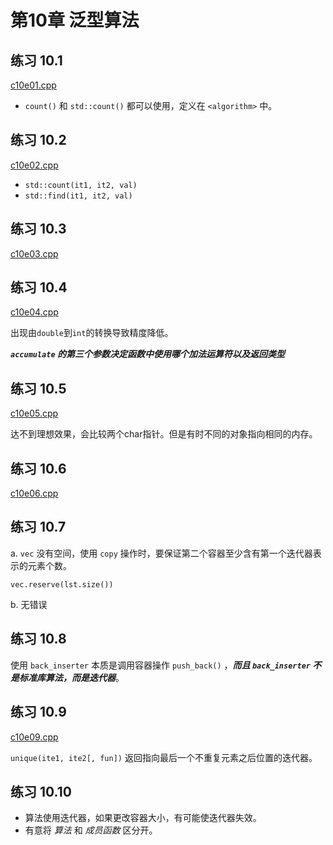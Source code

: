 # 第10章 泛型算法

## 练习 10.1

[c10e01.cpp](c10e01.cpp)

* `count()` 和 `std::count()` 都可以使用，定义在 `<algorithm>` 中。

## 练习 10.2

[c10e02.cpp](c10e02.cpp)

* `std::count(it1, it2, val)`
* `std::find(it1, it2, val)`

## 练习 10.3

[c10e03.cpp](c10e03.cpp)

## 练习 10.4

[c10e04.cpp](c10e04.cpp)

出现由`double`到`int`的转换导致精度降低。

***`accumulate` 的第三个参数决定函数中使用哪个加法运算符以及返回类型***

## 练习 10.5

[c10e05.cpp](c10e05.cpp)

达不到理想效果，会比较两个char指针。但是有时不同的对象指向相同的内存。

## 练习 10.6

[c10e06.cpp](c10e06.cpp)

## 练习 10.7

a. `vec` 没有空间，使用 `copy` 操作时，要保证第二个容器至少含有第一个迭代器表示的元素个数。

`vec.reserve(lst.size())`

b. 无错误

## 练习 10.8

使用 `back_inserter` 本质是调用容器操作 `push_back()` ，***而且 `back_inserter` 不是标准库算法，而是迭代器***。

## 练习 10.9

[c10e09.cpp](c10e09.cpp)

`unique(ite1, ite2[, fun])` 返回指向最后一个不重复元素之后位置的迭代器。

## 练习 10.10

* 算法使用迭代器，如果更改容器大小，有可能使迭代器失效。
* 有意将 *算法* 和 *成员函数* 区分开。